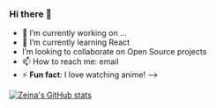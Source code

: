 ### Hi there 👋


- 🔭 I’m currently working on ...
- 🌱 I’m currently learning React
-  I’m looking to collaborate on Open Source projects
- 📫 How to reach me: email
- ⚡ **Fun fact**: I love watching anime!
-->

[![Zeina's GitHub stats](https://github-readme-stats.vercel.app/api?username=zeina99&?count_private=true&show_icons=true&theme=tokyonight)](https://github.com/anuraghazra/github-readme-stats) 
